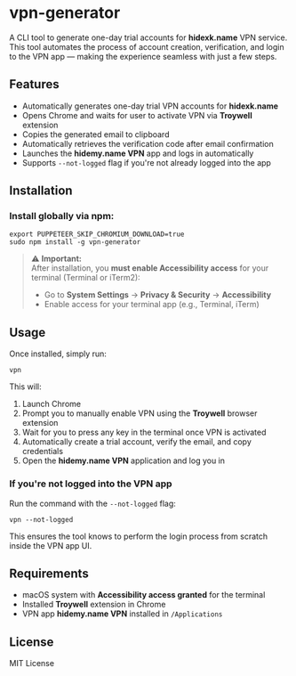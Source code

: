 # vpn-generator

A CLI tool to generate one-day trial accounts for **hidexk.name** VPN service. This tool automates the process of account creation, verification, and login to the VPN app — making the experience seamless with just a few steps.

## Features

- Automatically generates one-day trial VPN accounts for **hidexk.name**
- Opens Chrome and waits for user to activate VPN via **Troywell** extension
- Copies the generated email to clipboard
- Automatically retrieves the verification code after email confirmation
- Launches the **hidemy.name VPN** app and logs in automatically
- Supports `--not-logged` flag if you're not already logged into the app

## Installation

### Install globally via npm:

```
export PUPPETEER_SKIP_CHROMIUM_DOWNLOAD=true
sudo npm install -g vpn-generator
```

> ⚠️ **Important:**  
> After installation, you **must enable Accessibility access** for your terminal (Terminal or iTerm2):
>
> - Go to **System Settings** → **Privacy & Security** → **Accessibility**
> - Enable access for your terminal app (e.g., Terminal, iTerm)

## Usage

Once installed, simply run:

```
vpn
```

This will:

1. Launch Chrome
2. Prompt you to manually enable VPN using the **Troywell** browser extension
3. Wait for you to press any key in the terminal once VPN is activated
4. Automatically create a trial account, verify the email, and copy credentials
5. Open the **hidemy.name VPN** application and log you in

### If you're not logged into the VPN app

Run the command with the `--not-logged` flag:

```
vpn --not-logged
```

This ensures the tool knows to perform the login process from scratch inside the VPN app UI.

## Requirements

- macOS system with **Accessibility access granted** for the terminal
- Installed **Troywell** extension in Chrome
- VPN app **hidemy.name VPN** installed in `/Applications`

## License

MIT License

